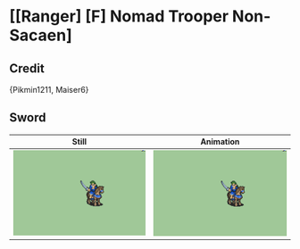 # [\[Ranger\] \[F\] Nomad Trooper Non-Sacaen]

## Credit

{Pikmin1211, Maiser6}
	
## Sword

| Still | Animation |
| :---: | :-------: |
| ![Sword still](./Sword_000.png) | ![Sword animation](./Sword.gif) |
